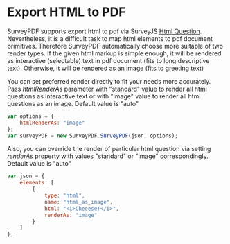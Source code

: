 # Export HTML to PDF

SurveyPDF supports export html to pdf via SurveyJS [Html Question](https://surveyjs.io/Documentation/Library/?id=questionhtmlmodel). Nevertheless, it is a difficult task to map html elements to pdf document primitives. Therefore SurveyPDF automatically choose more suitable of two render types. If the given html markup is simple enough, it will be rendered as interactive (selectable) text in pdf document (fits to long descriptive text). Otherwise, it will be rendered as an image (fits to greeting text)

You can set preferred render directly to fit your needs more accurately. Pass _htmlRenderAs_ parameter with "standard" value to render all html questions as interactive text or with "image" value to render all html questions as an image. Default value is "auto"

```javascript
var options = {
    htmlRenderAs: "image"
};
var surveyPDF = new SurveyPDF.SurveyPDF(json, options);
```

Also, you can override the render of particular html question via setting _renderAs_ property with values "standard" or "image" correspondingly. Default value is "auto"

```javascript
var json = {
    elements: [
        {
            type: "html",
            name: "html_as_image",
            html: "<i>Cheeese!</i>",
            renderAs: "image"
        }
    ]
};
```